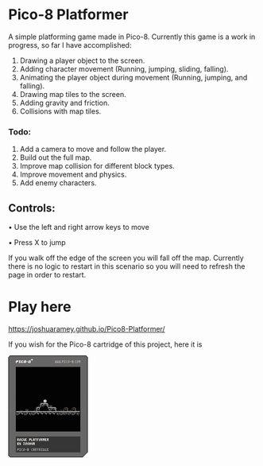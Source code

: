 # Pico-8 Platformer

A simple platforming game made in Pico-8. Currently this game is a work in progress, so far I have accomplished:

1) Drawing a player object to the screen.
2) Adding character movement (Running, jumping, sliding, falling).
3) Animating the player object during movement (Running, jumping, and falling).
4) Drawing map tiles to the screen.
5) Adding gravity and friction.
6) Collisions with map tiles.

### Todo:

1) Add a camera to move and follow the player.
2) Build out the full map.
3) Improve map collision for different block types.
4) Improve movement and physics.
5) Add enemy characters.

## Controls:

• Use the left and right arrow keys to move

• Press X to jump

If you walk off the edge of the screen you will fall off the map. Currently there is no logic to restart in this scenario
so you will need to refresh the page in order to restart.

# Play here
https://joshuaramey.github.io/Pico8-Platformer/

If you wish for the Pico-8 cartridge of this project, here it is

![pico-8 cartridge](https://raw.githubusercontent.com/JoshuaRamey/Pico8-Platformer/master/platformer.p8.png)
